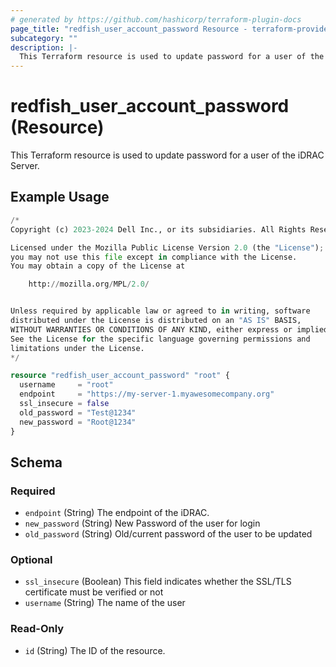 ```yaml
---
# generated by https://github.com/hashicorp/terraform-plugin-docs
page_title: "redfish_user_account_password Resource - terraform-provider-redfish"
subcategory: ""
description: |-
  This Terraform resource is used to update password for a user of the iDRAC Server.
---
```


# redfish_user_account_password (Resource)

This Terraform resource is used to update password for a user of the iDRAC Server.

## Example Usage

```terraform
/*
Copyright (c) 2023-2024 Dell Inc., or its subsidiaries. All Rights Reserved.

Licensed under the Mozilla Public License Version 2.0 (the "License");
you may not use this file except in compliance with the License.
You may obtain a copy of the License at

    http://mozilla.org/MPL/2.0/


Unless required by applicable law or agreed to in writing, software
distributed under the License is distributed on an "AS IS" BASIS,
WITHOUT WARRANTIES OR CONDITIONS OF ANY KIND, either express or implied.
See the License for the specific language governing permissions and
limitations under the License.
*/

resource "redfish_user_account_password" "root" {
  username     = "root"
  endpoint     = "https://my-server-1.myawesomecompany.org"
  ssl_insecure = false
  old_password = "Test@1234"
  new_password = "Root@1234"
}
```

<!-- schema generated by tfplugindocs -->
## Schema

### Required

- `endpoint` (String) The endpoint of the iDRAC.
- `new_password` (String) New Password of the user for login
- `old_password` (String) Old/current password of the user to be updated

### Optional

- `ssl_insecure` (Boolean) This field indicates whether the SSL/TLS certificate must be verified or not
- `username` (String) The name of the user

### Read-Only

- `id` (String) The ID of the resource.
